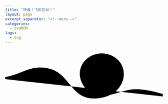```yaml
---
title: "快看！飞机在动！"
layout: page
excerpt_separator: "<!--more-->"
categories:
  - svg制作
tags:
  - svg
---    
```


<section>
<svg viewBox="0 0 3387 1270">
  <path id="planePath" class="planePath" d="M-226 626c439,4 636,-213 934,-225 755,-31 602,769 1334,658 562,-86 668,-698 266,-908 -401,-210 -893,189 -632,630 260,441 747,121 1051,91 360,-36 889,179 889,179" />
  <g id="plane">
    <polygon class="fil1" points="-141,-10 199,0 -198,-72 -188,-61 -171,-57 -184,-57 " />
    <polygon class="fil2" points="199,0 -141,-10 -163,63 -123,9 " />
    <polygon class="fil3" points="-95,39 -113,32 -123,9 -163,63 -105,53 -108,45 -87,48 -90,45 -103,41 -94,41 " />
    <path class="fil4" d="M-87 48l-21 -3 3 8 19 -4 -1 -1zm-26 -16l18 7 -2 -1 32 -7 -29 1 11 -4 -24 -1 -16 -18 10 23zm10 9l13 4 -4 -4 -9 0z" />
    <polygon class="fil1" points="-83,28 -94,32 -65,31 -97,38 -86,49 -67,70 199,0 -123,9 -107,27 " />
  </g>
  <!-- Define the motion path animation -->
  <animateMotion xlink:href="#plane" dur="8s" repeatCount="indefinite" rotate="auto">
    <mpath xlink:href="#planePath" />
  </animateMotion> 
</svg>
</section>